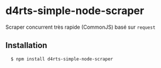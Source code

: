 # d4rts-simple-node-scraper

Scraper concurrent très rapide (CommonJS) basé sur `request`

## Installation

```bash
  $ npm install d4rts-simple-node-scraper
```

